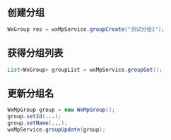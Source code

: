 ## 创建分组
```java
WxGroup res = wxMpService.groupCreate("测试分组1");
```

## 获得分组列表
```java
List<WxGroup> groupList = wxMpService.groupGet();
```

## 更新分组名
```java
WxMpGroup group = new WxMpGroup();
group.setId(...);
group.setName(...);
wxMpService.groupUpdate(group);
```
